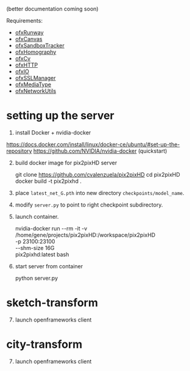 
(better documentation coming soon)

Requirements:
* [ofxRunway](https://github.com/genekogan/ofxRunway)
* [ofxCanvas](https://github.com/genekogan/ofxCanvas)
* [ofxSandboxTracker](https://github.com/genekogan/ofxSandboxTracker)
* [ofxHomography](https://github.com/paulobarcelos/ofxHomography)
* [ofxCv](https://github.com/kylemcdonald/ofxCv)
* [ofxHTTP](https://github.com/bakercp/ofxHTTP)
* [ofxIO](https://github.com/bakercp/ofxIO)
* [ofxSSLManager](https://github.com/bakercp/ofxSSLManager)
* [ofxMediaType](https://github.com/bakercp/ofxMediaType)
* [ofxNetworkUtils](https://github.com/bakercp/ofxNetworkUtils)


# setting up the server

1) install Docker + nvidia-docker

https://docs.docker.com/install/linux/docker-ce/ubuntu/#set-up-the-repository
https://github.com/NVIDIA/nvidia-docker (quickstart)

2) build docker image for pix2pixHD server

    git clone https://github.com/cvalenzuela/pix2pixHD
    cd pix2pixHD
    docker build -t pix2pixhd .

3) place `latest_net_G.pth` into new directory `checkpoints/model_name`.

4) modify `server.py` to point to right checkpoint subdirectory.

5) launch container.

    nvidia-docker run --rm -it -v /home/gene/projects/pix2pixHD:/workspace/pix2pixHD \
     -p 23100:23100 \
     --shm-size 16G \
     pix2pixhd:latest bash

6) start server from container

    python server.py


# sketch-transform

7) launch openframeworks client

# city-transform

7) launch openframeworks client

